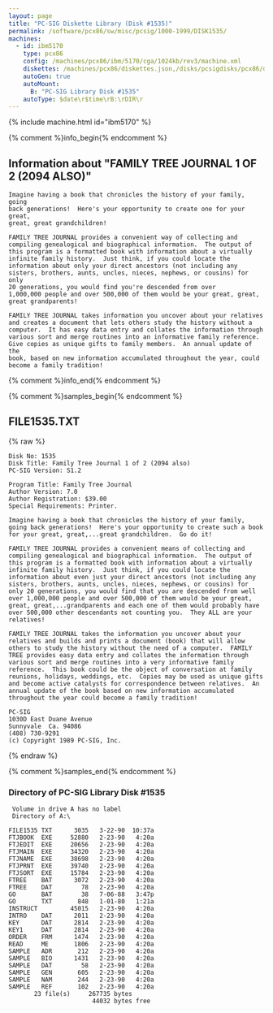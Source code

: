```yaml
---
layout: page
title: "PC-SIG Diskette Library (Disk #1535)"
permalink: /software/pcx86/sw/misc/pcsig/1000-1999/DISK1535/
machines:
  - id: ibm5170
    type: pcx86
    config: /machines/pcx86/ibm/5170/cga/1024kb/rev3/machine.xml
    diskettes: /machines/pcx86/diskettes.json,/disks/pcsigdisks/pcx86/diskettes.json
    autoGen: true
    autoMount:
      B: "PC-SIG Library Disk #1535"
    autoType: $date\r$time\rB:\rDIR\r
---
```


{% include machine.html id="ibm5170" %}

{% comment %}info_begin{% endcomment %}

## Information about "FAMILY TREE JOURNAL 1 OF 2 (2094 ALSO)"

    Imagine having a book that chronicles the history of your family, going
    back generations!  Here's your opportunity to create one for your great,
    great, great grandchildren!
    
    FAMILY TREE JOURNAL provides a convenient way of collecting and
    compiling genealogical and biographical information.  The output of
    this program is a formatted book with information about a virtually
    infinite family history.  Just think, if you could locate the
    information about only your direct ancestors (not including any
    sisters, brothers, aunts, uncles, nieces, nephews, or cousins) for only
    20 generations, you would find you're descended from over
    1,000,000 people and over 500,000 of them would be your great, great,
    great grandparents!
    
    FAMILY TREE JOURNAL takes information you uncover about your relatives
    and creates a document that lets others study the history without a
    computer.  It has easy data entry and collates the information through
    various sort and merge routines into an informative family reference.
    Give copies as unique gifts to family members.  An annual update of the
    book, based on new information accumulated throughout the year, could
    become a family tradition!
{% comment %}info_end{% endcomment %}

{% comment %}samples_begin{% endcomment %}

## FILE1535.TXT

{% raw %}
```
Disk No: 1535                                                           
Disk Title: Family Tree Journal 1 of 2 (2094 also)                      
PC-SIG Version: S1.2                                                    
                                                                        
Program Title: Family Tree Journal                                      
Author Version: 7.0                                                     
Author Registration: $39.00                                             
Special Requirements: Printer.                                          
                                                                        
Imagine having a book that chronicles the history of your family,       
going back generations!  Here's your opportunity to create such a book  
for your great, great,...great grandchildren.  Go do it!                
                                                                        
FAMILY TREE JOURNAL provides a convenient means of collecting and       
compiling genealogical and biographical information.  The output of     
this program is a formatted book with information about a virtually     
infinite family history.  Just think, if you could locate the           
information about even just your direct ancestors (not including any    
sisters, brothers, aunts, uncles, nieces, nephews, or cousins) for      
only 20 generations, you would find that you are descended from well    
over 1,000,000 people and over 500,000 of them would be your great,     
great, great,...grandparents and each one of them would probably have   
over 500,000 other descendants not counting you.  They ALL are your     
relatives!                                                              
                                                                        
FAMILY TREE JOURNAL takes the information you uncover about your        
relatives and builds and prints a document (book) that will allow       
others to study the history without the need of a computer.  FAMILY     
TREE provides easy data entry and collates the information through      
various sort and merge routines into a very informative family          
reference.  This book could be the object of conversation at family     
reunions, holidays, weddings, etc.  Copies may be used as unique gifts  
and become active catalysts for correspondence between relatives.  An   
annual update of the book based on new information accumulated          
throughout the year could become a family tradition!                    
                                                                        
PC-SIG                                                                  
1030D East Duane Avenue                                                 
Sunnyvale  Ca. 94086                                                    
(408) 730-9291                                                          
(c) Copyright 1989 PC-SIG, Inc.                                         
```
{% endraw %}

{% comment %}samples_end{% endcomment %}

### Directory of PC-SIG Library Disk #1535

     Volume in drive A has no label
     Directory of A:\

    FILE1535 TXT      3035   3-22-90  10:37a
    FTJBOOK  EXE     52880   2-23-90   4:20a
    FTJEDIT  EXE     20656   2-23-90   4:20a
    FTJMAIN  EXE     34320   2-23-90   4:20a
    FTJNAME  EXE     38698   2-23-90   4:20a
    FTJPRNT  EXE     39740   2-23-90   4:20a
    FTJSORT  EXE     15784   2-23-90   4:20a
    FTREE    BAT      3072   2-23-90   4:20a
    FTREE    DAT        78   2-23-90   4:20a
    GO       BAT        38   7-06-88   3:47p
    GO       TXT       848   1-01-80   1:21a
    INSTRUCT         45015   2-23-90   4:20a
    INTRO    DAT      2011   2-23-90   4:20a
    KEY      DAT      2814   2-23-90   4:20a
    KEY1     DAT      2814   2-23-90   4:20a
    ORDER    FRM      1474   2-23-90   4:20a
    READ     ME       1806   2-23-90   4:20a
    SAMPLE   ADR       212   2-23-90   4:20a
    SAMPLE   BIO      1431   2-23-90   4:20a
    SAMPLE   DAT        58   2-23-90   4:20a
    SAMPLE   GEN       605   2-23-90   4:20a
    SAMPLE   NAM       244   2-23-90   4:20a
    SAMPLE   REF       102   2-23-90   4:20a
           23 file(s)     267735 bytes
                           44032 bytes free
